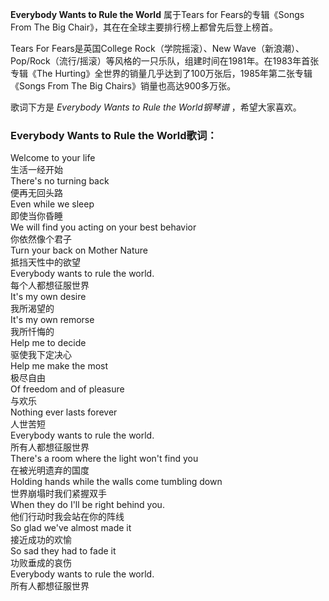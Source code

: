 

**Everybody Wants to Rule the World** 属于Tears for Fears的专辑《Songs From The Big
Chair》，其在在全球主要排行榜上都曾先后登上榜首。

  
Tears For Fears是英国College Rock（学院摇滚）、New
Wave（新浪潮）、Pop/Rock（流行/摇滚）等风格的一只乐队，组建时间在1981年。在1983年首张专辑《The
Hurting》全世界的销量几乎达到了100万张后，1985年第二张专辑《Songs From The Big Chairs》销量也高达900多万张。

  
歌词下方是 _Everybody Wants to Rule the World钢琴谱_ ，希望大家喜欢。

### Everybody Wants to Rule the World歌词：

Welcome to your life  
生活一经开始  
There's no turning back  
便再无回头路  
Even while we sleep  
即使当你昏睡  
We will find you acting on your best behavior  
你依然像个君子  
Turn your back on Mother Nature  
抵挡天性中的欲望  
Everybody wants to rule the world.  
每个人都想征服世界  
It's my own desire  
我所渴望的  
It's my own remorse  
我所忏悔的  
Help me to decide  
驱使我下定决心  
Help me make the most  
极尽自由  
Of freedom and of pleasure  
与欢乐  
Nothing ever lasts forever  
人世苦短  
Everybody wants to rule the world.  
所有人都想征服世界  
There's a room where the light won't find you  
在被光明遗弃的国度  
Holding hands while the walls come tumbling down  
世界崩塌时我们紧握双手  
When they do I'll be right behind you.  
他们行动时我会站在你的阵线  
So glad we've almost made it  
接近成功的欢愉  
So sad they had to fade it  
功败垂成的哀伤  
Everybody wants to rule the world.  
所有人都想征服世界

